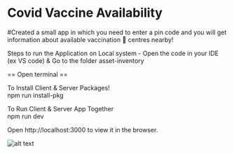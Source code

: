 # Covid Vaccine Availability
#Created a small app in which you need to enter a pin code and you will get information about available vaccination 💉 centres nearby!

Steps to run the Application on Local system -
Open the code in your IDE (ex VS code) & Go to the folder asset-inventory

== Open terminal ==

To Install Client & Server Packages!\
npm run install-pkg

To Run Client & Server App Together\
npm run dev

Open http://localhost:3000 to view it in the browser.


![alt text](https://media.licdn.com/dms/image/C5622AQFdlpifT7mpIg/feedshare-shrink_1280/0/1620226666918?e=1686787200&v=beta&t=FIBo4SNW9JvTdn7-klRu4qBLKersZME6jNa0IiM_gPo)

